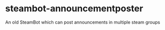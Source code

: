 # steambot-announcementposter
An old SteamBot which can post announcements in multiple steam groups 
